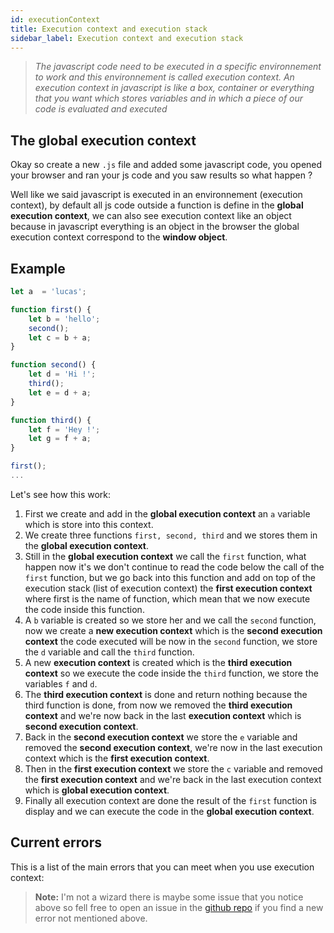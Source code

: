 ```yaml
---
id: executionContext
title: Execution context and execution stack
sidebar_label: Execution context and execution stack
---
```

> *The javascript code need to be executed in a specific environnement to work and this environnement is called execution context. An execution context in javascript is like a box, container or everything that you want which stores variables and in which a piece of our code is evaluated and executed*

## The global execution context
Okay so create a new `.js` file and added some javascript code, you opened your browser and ran your js code and you saw results so what happen ?

Well like we said javascript is executed in an environnement (execution context), by default all js code outside a function is define in the **global execution context**, we can also see execution context like an object because in javascript everything is an object in the browser the global execution context correspond to the **window object**.

## Example
```js
let a  = 'lucas';

function first() {
	let b = 'hello';
	second();
	let c = b + a;
}

function second() {
	let d = 'Hi !';
	third();
	let e = d + a;
}

function third() {
	let f = 'Hey !';
	let g = f + a;
}

first();
...
```
Let's see how this work:
1. First we create and add in the **global execution context** an `a` variable which is store into this context.
2. We create three functions `first, second, third` and we stores them in the **global execution context**.
3. Still in the **global execution context** we call the `first` function, what happen now it's we don't continue to read the code below the call of the `first` function, but we go back into this function and add on top of the execution stack (list of execution context) the **first execution context** where first is the name of function, which mean that we now execute the code inside this function.
4. A `b` variable is created so we store her and we call the `second` function, now we create a **new execution context** which is the **second execution context** the code executed will be now in the `second` function, we store the `d` variable and call the `third` function.
5. A new **execution context** is created which is the **third execution context** so we execute the code inside the `third` function, we store the variables `f` and `d`.
6. The **third execution context** is done and return nothing because the third function is done, from now we removed the **third execution context** and we're now back in the last **execution context** which is **second execution context**.
7. Back in the **second execution context** we store the `e` variable and removed the **second execution context**, we're now in the last execution context which is the **first execution context**.
8. Then in the **first execution context** we store the `c` variable and removed the **first execution context** and we're back in the last execution context which is **global execution context**.
9. Finally all execution context are done the result of the `first` function is display and we can execute the code in the **global execution context**.

## Current errors
This is a list of the main errors that you can meet when you use execution context:
> **Note:** I'm not a wizard there is maybe some issue that you notice above so fell free to open an issue in the [github repo](https://github.com/luctst/learn-javascript) if you find a new error not mentioned above.